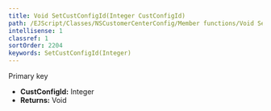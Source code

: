 ```yaml
---
title: Void SetCustConfigId(Integer CustConfigId)
path: /EJScript/Classes/NSCustomerCenterConfig/Member functions/Void SetCustConfigId(Integer p_0)
intellisense: 1
classref: 1
sortOrder: 2204
keywords: SetCustConfigId(Integer)
---
```



Primary key



* **CustConfigId:** Integer
* **Returns:** Void


